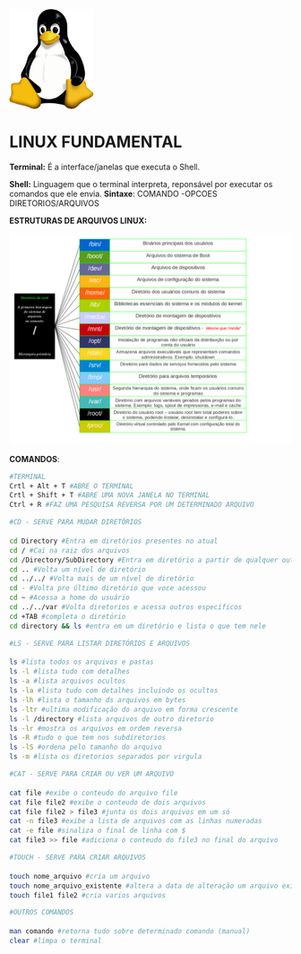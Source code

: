<img src="linux.png" alt="150" width="150"/>

# LINUX FUNDAMENTAL

**Terminal:** É a interface/janelas que executa o Shell.

**Shell:** Linguagem que o terminal interpreta, reponsável por executar os comandos que ele envia.
**Sintaxe**: COMANDO -OPCOES DIRETORIOS/ARQUIVOS

**ESTRUTURAS DE ARQUIVOS LINUX:**

<img src="hierarquia_linux.png"/>

**COMANDOS**:

```bash
#TERMINAL
Crtl + Alt + T #ABRE O TERMINAL
Crtl + Shift + T #ABRE UMA NOVA JANELA NO TERMINAL
Ctrl + R #FAZ UMA PESQUISA REVERSA POR UM DETERMINADO ARQUIVO
```

```bash
#CD - SERVE PARA MUDAR DIRETÓRIOS

cd Directory #Entra em diretórios presentes no atual
cd / #Cai na raiz dos arquivos
cd /Directory/SubDirectory #Entra em diretório a partir de qualquer outro
cd .. #Volta um nível de diretório
cd ../../ #Volta mais de um nível de diretório
cd - #Volta pro último diretório que voce acessou
cd ~ #Acessa a home do usuário
cd ../../var #Volta diretorios e acessa outros específicos
cd +TAB #completa o diretório
cd directory && ls #entra em um diretório e lista o que tem nele
```

```bash
#LS - SERVE PARA LISTAR DIRETÓRIOS E ARQUIVOS

ls #lista todos os arquivos e pastas
ls -l #lista tudo com detalhes
ls -a #lista arquivos ocultos
ls -la #lista tudo com detalhes incluindo os ocultos
ls -lh #lista o tamanho ds arquivos em bytes
ls -ltr #ultima modificação do arquivo em forma crescente
ls -l /directory #lista arquivos de outro diretorio
ls -lr #mostra os arquivos em ordem reversa
ls -R #tudo o que tem nos subdiretorios
ls -lS #ordena pelo tamanho do arquivo
ls -m #lista os diretorios separados por virgula
```

```bash
#CAT - SERVE PARA CRIAR OU VER UM ARQUIVO 

cat file #exibe o conteudo do arquivo file
cat file file2 #exibe o conteudo de dois arquivos
cat file file2 > file3 #junta os dois arquivos em um só
cat -n file3 #exibe a lista de arquivos com as linhas numeradas
cat -e file #sinaliza o final de linha com $
cat file3 >> file #adiciona o conteudo do file3 no final do arquivo
```

```bash
#TOUCH - SERVE PARA CRIAR ARQUIVOS

touch nome_arquivo #cria um arquivo
touch nome_arquivo_existente #altera a data de alteração um arquivo existente
touch file1 file2 #cria varios arquivos
```

```bash
#OUTROS COMANDOS

man comando #retorna tudo sobre determinado comando (manual)
clear #limpa o terminal
```

